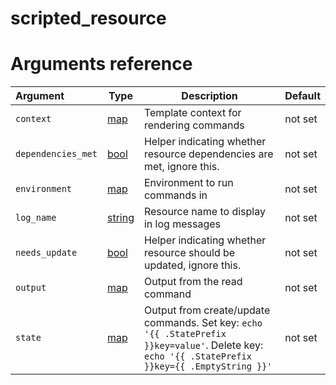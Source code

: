 
# scripted_resource

# Arguments reference

| Argument | Type | Description | Default |
|:---      | ---  | ---         | ---     |
| `context` | [map](https://www.terraform.io/docs/extend/schemas/schema-types.html#typemap) | Template context for rendering commands | not set |
| `dependencies_met` | [bool](https://www.terraform.io/docs/extend/schemas/schema-types.html#typebool) | Helper indicating whether resource dependencies are met, ignore this. | not set |
| `environment` | [map](https://www.terraform.io/docs/extend/schemas/schema-types.html#typemap) | Environment to run commands in | not set |
| `log_name` | [string](https://www.terraform.io/docs/extend/schemas/schema-types.html#typestring) | Resource name to display in log messages | not set |
| `needs_update` | [bool](https://www.terraform.io/docs/extend/schemas/schema-types.html#typebool) | Helper indicating whether resource should be updated, ignore this. | not set |
| `output` | [map](https://www.terraform.io/docs/extend/schemas/schema-types.html#typemap) | Output from the read command | not set |
| `state` | [map](https://www.terraform.io/docs/extend/schemas/schema-types.html#typemap) | Output from create/update commands. Set key: `echo '{{ .StatePrefix }}key=value'`. Delete key: `echo '{{ .StatePrefix }}key={{ .EmptyString }}'` | not set |
